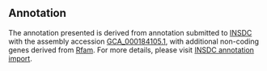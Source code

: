 

Annotation
----------

The annotation presented is derived from annotation submitted to
[INSDC](http://www.insdc.org) with the assembly accession
[GCA\_000184105.1](http://www.ebi.ac.uk/ena/data/view/GCA_000184105.1),
with additional non-coding genes derived from
[Rfam](http://rfam.xfam.org/). For more details, please visit [INSDC
annotation
import](http://ensemblgenomes.org/info/data/insdc_annotation).
